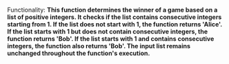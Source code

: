Functionality: **This function determines the winner of a game based on a list of positive integers. It checks if the list contains consecutive integers starting from 1. If the list does not start with 1, the function returns 'Alice'. If the list starts with 1 but does not contain consecutive integers, the function returns 'Bob'. If the list starts with 1 and contains consecutive integers, the function also returns 'Bob'. The input list remains unchanged throughout the function's execution.**